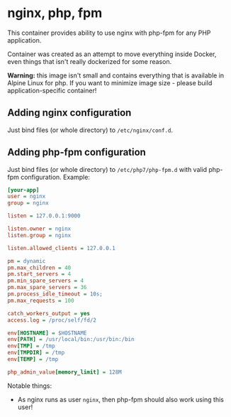 # nginx, php, fpm

This container provides ability to use nginx with php-fpm for any PHP application.

Container was created as an attempt to move everything inside Docker, even things that isn't really dockerized for some reason.

**Warning:** this image isn't small and contains everything that is available in Alpine Linux for php. If you want to minimize image size - please build application-specific container!

## Adding nginx configuration

Just bind files (or whole directory) to `/etc/nginx/conf.d`.

## Adding php-fpm configuration

Just bind files (or whole directory) to `/etc/php7/php-fpm.d` with valid php-fpm configuration. Example:

```ini
[your-app]
user = nginx
group = nginx

listen = 127.0.0.1:9000

listen.owner = nginx
listen.group = nginx

listen.allowed_clients = 127.0.0.1

pm = dynamic
pm.max_children = 40
pm.start_servers = 4
pm.min_spare_servers = 4
pm.max_spare_servers = 36
pm.process_idle_timeout = 10s;
pm.max_requests = 100

catch_workers_output = yes
access.log = /proc/self/fd/2

env[HOSTNAME] = $HOSTNAME
env[PATH] = /usr/local/bin:/usr/bin:/bin
env[TMP] = /tmp
env[TMPDIR] = /tmp
env[TEMP] = /tmp

php_admin_value[memory_limit] = 128M
```

Notable things:

* As nginx runs as user `nginx`, then php-fpm should also work using this user!
